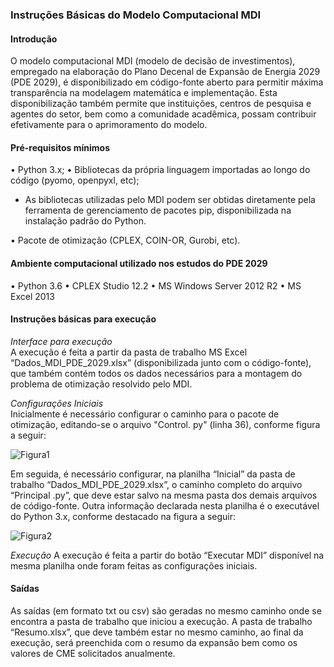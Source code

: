 ### Instruções Básicas do Modelo Computacional MDI   

#### Introdução
O modelo computacional MDI (modelo de decisão de investimentos), empregado na elaboração do Plano Decenal de Expansão de Energia 2029 (PDE 2029), é disponibilizado em código-fonte aberto para permitir máxima transparência na modelagem matemática e implementação. Esta disponibilização também permite que instituições, centros de pesquisa e agentes do setor, bem como a comunidade acadêmica, possam contribuir efetivamente para o aprimoramento do modelo.


#### Pré-requisitos mínimos

• Python 3.x;
• Bibliotecas da própria linguagem importadas ao longo do código (pyomo, openpyxl, etc);
* As bibliotecas utilizadas pelo MDI podem ser obtidas diretamente pela ferramenta de gerenciamento de pacotes pip, disponibilizada na instalação padrão do Python.

• Pacote de otimização (CPLEX, COIN-OR, Gurobi, etc).


#### Ambiente computacional utilizado nos estudos do PDE 2029
•	Python 3.6
•	CPLEX Studio 12.2
•	MS Windows Server 2012 R2
•	MS Excel 2013

#### Instruções básicas para execução


_Interface para execução_   
A execução é feita a partir da pasta de trabalho MS Excel “Dados_MDI_PDE_2029.xlsx” (disponibilizada junto com o código-fonte), que também contém todos os dados necessários para a montagem do problema de otimização resolvido pelo MDI.

_Configurações Iniciais_   
Inicialmente é necessário configurar o caminho para o pacote de otimização, editando-se o arquivo "Control. py" (linha 36), conforme figura a seguir:

![Figura1](https://user-images.githubusercontent.com/16821891/70325274-63bb8b00-1810-11ea-803f-d613413e63f6.png?raw=true "Editar Control.py")

Em seguida, é necessário configurar, na planilha “Inicial” da pasta de trabalho “Dados_MDI_PDE_2029.xlsx”, o caminho completo do arquivo “Principal .py”, que deve estar salvo na mesma pasta dos demais arquivos de código-fonte. Outra informação declarada nesta planilha é o executável do Python 3.x, conforme destacado na figura a seguir:

![Figura2](https://user-images.githubusercontent.com/16821891/70325410-ab421700-1810-11ea-91b2-3f3422a4930b.png?raw=true "Editar Principal.py")


_Execução_
A execução é feita a partir do botão “Executar MDI” disponível na mesma planilha onde foram feitas as configurações iniciais.

#### Saídas
As saídas (em formato txt ou csv) são geradas no mesmo caminho onde se encontra a pasta de trabalho que iniciou a execução.
A pasta de trabalho “Resumo.xlsx”, que deve também estar no mesmo caminho, ao final da execução, será preenchida com o resumo da expansão bem como os valores de CME solicitados anualmente.

